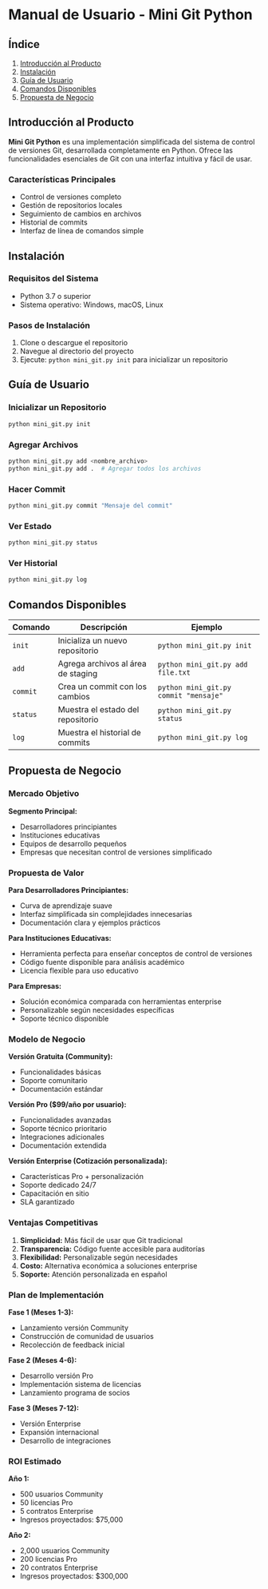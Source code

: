 
# Manual de Usuario - Mini Git Python

## Índice
1. [Introducción al Producto](#introducción-al-producto)
2. [Instalación](#instalación)
3. [Guía de Usuario](#guía-de-usuario)
4. [Comandos Disponibles](#comandos-disponibles)
5. [Propuesta de Negocio](#propuesta-de-negocio)

## Introducción al Producto

**Mini Git Python** es una implementación simplificada del sistema de control de versiones Git, desarrollada completamente en Python. Ofrece las funcionalidades esenciales de Git con una interfaz intuitiva y fácil de usar.

### Características Principales
- Control de versiones completo
- Gestión de repositorios locales
- Seguimiento de cambios en archivos
- Historial de commits
- Interfaz de línea de comandos simple

## Instalación

### Requisitos del Sistema
- Python 3.7 o superior
- Sistema operativo: Windows, macOS, Linux

### Pasos de Instalación
1. Clone o descargue el repositorio
2. Navegue al directorio del proyecto
3. Ejecute: `python mini_git.py init` para inicializar un repositorio

## Guía de Usuario

### Inicializar un Repositorio
```bash
python mini_git.py init
```

### Agregar Archivos
```bash
python mini_git.py add <nombre_archivo>
python mini_git.py add .  # Agregar todos los archivos
```

### Hacer Commit
```bash
python mini_git.py commit "Mensaje del commit"
```

### Ver Estado
```bash
python mini_git.py status
```

### Ver Historial
```bash
python mini_git.py log
```

## Comandos Disponibles

| Comando | Descripción | Ejemplo |
|---------|-------------|---------|
| `init` | Inicializa un nuevo repositorio | `python mini_git.py init` |
| `add` | Agrega archivos al área de staging | `python mini_git.py add file.txt` |
| `commit` | Crea un commit con los cambios | `python mini_git.py commit "mensaje"` |
| `status` | Muestra el estado del repositorio | `python mini_git.py status` |
| `log` | Muestra el historial de commits | `python mini_git.py log` |

## Propuesta de Negocio

### Mercado Objetivo

**Segmento Principal:**
- Desarrolladores principiantes
- Instituciones educativas
- Equipos de desarrollo pequeños
- Empresas que necesitan control de versiones simplificado

### Propuesta de Valor

**Para Desarrolladores Principiantes:**
- Curva de aprendizaje suave
- Interfaz simplificada sin complejidades innecesarias
- Documentación clara y ejemplos prácticos

**Para Instituciones Educativas:**
- Herramienta perfecta para enseñar conceptos de control de versiones
- Código fuente disponible para análisis académico
- Licencia flexible para uso educativo

**Para Empresas:**
- Solución económica comparada con herramientas enterprise
- Personalizable según necesidades específicas
- Soporte técnico disponible

### Modelo de Negocio

**Versión Gratuita (Community):**
- Funcionalidades básicas
- Soporte comunitario
- Documentación estándar

**Versión Pro ($99/año por usuario):**
- Funcionalidades avanzadas
- Soporte técnico prioritario
- Integraciones adicionales
- Documentación extendida

**Versión Enterprise (Cotización personalizada):**
- Características Pro + personalización
- Soporte dedicado 24/7
- Capacitación en sitio
- SLA garantizado

### Ventajas Competitivas

1. **Simplicidad:** Más fácil de usar que Git tradicional
2. **Transparencia:** Código fuente accesible para auditorías
3. **Flexibilidad:** Personalizable según necesidades
4. **Costo:** Alternativa económica a soluciones enterprise
5. **Soporte:** Atención personalizada en español

### Plan de Implementación

**Fase 1 (Meses 1-3):**
- Lanzamiento versión Community
- Construcción de comunidad de usuarios
- Recolección de feedback inicial

**Fase 2 (Meses 4-6):**
- Desarrollo versión Pro
- Implementación sistema de licencias
- Lanzamiento programa de socios

**Fase 3 (Meses 7-12):**
- Versión Enterprise
- Expansión internacional
- Desarrollo de integraciones

### ROI Estimado

**Año 1:**
- 500 usuarios Community
- 50 licencias Pro
- 5 contratos Enterprise
- Ingresos proyectados: $75,000

**Año 2:**
- 2,000 usuarios Community
- 200 licencias Pro
- 20 contratos Enterprise
- Ingresos proyectados: $300,000
